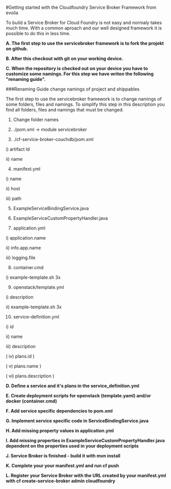 #Getting started with the Cloudfoundry Service Broker Framework from evoila

To build a Service Broker for Cloud Foundry is not easy and normaly takes much time. With a common aproach and our well designed framework it is possible to do this in less time.

**A. The first step to use the servicebroker framework is to fork the projekt on github.**

**B. After this checkout with git on your working device.**

**C. When the repository is checked out on your device you have to customize some namings. For this step we have writen the following "renaming guide".**

###Renaming Guide
change namings of project and shippables

The first step to use the servicebroker framework is to change namings of some folders, files and namings. To simplify this step in this description you find all folders, files and namings that must be changed.

1. Change folder names

2. ./pom.xml -> module servicebroker

3. ./cf-service-broker-couchdb/pom.xml

  i) artifact ld
  
  ii) name
  
4. manifest.yml

  i) name
  
  ii) host
  
  iii) path
  
5. ExampleServiceBindingService.java

6. ExampleServiceCustomPropertyHandler.java

7. application.yml

  i) application.name
  
  ii) info.app.name
  
  iii) logging.file
  
8. container.cmd

  i) example-template.sh 3x
  
9. openstack/template.yml

  i) description
  
  ii) example-template.sh 3x
  
10. service-definition.yml

  i) id
  
  ii) name
  
  iii) description
  
( iv) plans.id            )

(  v) plans.name          )

(  vi) plans.description  )
   
**D. Define a service and it's plans in the service_definition.yml**

**E. Create deployment scripts for openstack (template.yaml) and/or docker (container.cmd)**

**F. Add service specific dependencies to pom.xml**

**G. Implement service specific code in <Example>ServiceBindingService.java**

**H. Add missing property values in application.yml**

**I. Add missing properties in ExampleServiceCustomPropertyHandler.java dependent on the properties used in your deployment scripts**

**J. Service Broker is finished - build it with mvn install**

**K. Complete your your manifest.yml and run cf push**

**L. Register your Service Broker with the URL created by your manifest.yml with cf create-service-broker <ServiceBrokerName> admin cloudfoundry <URL>**
